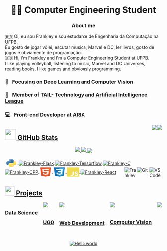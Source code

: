 <h1 align="center">
👨‍💻 Computer Engineering Student 
</h1>

<h3 align="center"> About me </h3>

 🇧🇷 Oi, eu sou Frankley e sou estudante de Engenharia da Computação na UFPB.
<br/>Eu gosto de jogar vôlei, escutar musica, Marvel e DC, ler livros, gosto de jogos e obviamente de programação.
<br/> 🇺🇸 Hi, i'm Frankley and i'm a Computer Engineering Student at UFPB.
<br/> I like playing volleyball, listening to music, Marvel and DC Universes, reading books, I like games and obviously programming.

### 🤖⠀Focusing on Deep Learning and Computer Vision
### 🐋⠀Member of [TAIL- Technology and Artificial Intelligence League](https://github.com/TailUFPB)
### 💻⠀Front-end Developer at [ARIA](https://aria.ci.ufpb.br/)


<div style="display: inline_block">
<a href="https://www.instagram.com/frankley.kaiky/"><img align="right" height="20" src="https://github.com/anirudhbelwadi/anirudhbelwadi/blob/master/images/insta.png">
<a href="https://www.linkedin.com/in/franky03/"><img align="right" height="20" src="https://github.com/anirudhbelwadi/anirudhbelwadi/blob/master/images/linkedin.png"> 
</div>


##
## <img src="https://media.giphy.com/media/NTFD2nIyFU1EfUutt0/giphy.gif" width="35px" height="35px"> GitHub Stats

<div align="center">
  <a href="https://github.com/Franky03">
  <img height="160em" src="https://github-readme-stats.vercel.app/api?username=franky03&show_icons=true&theme=codeSTACKr&include_all_commits=true&count_private=true"/>
  <img height="160em" src="https://github-readme-stats.vercel.app/api/top-langs/?username=Franky03&exclude_repo=PythonProjects&hide=scss,Procfile,R,Makefile,jupyter%20notebook&layout=compact&langs_count=8&theme=codeSTACKr"/>
  <img align = "center" src = "https://github-profile-trophy.vercel.app/?username=Franky03&margin-w=10&no-bg=true&no-frame=true&title=Commit,Stars,Repositories,PR,Followers&theme=juicyfresh" />
</div>
 
<div style="display: inline_block"><br>
  <img align="center" alt="Frankley-Python" height="30" width="40" src="https://raw.githubusercontent.com/devicons/devicon/master/icons/python/python-original.svg">
  <img align="center" alt="Frankley-Flask" height="30" width="40" src="https://cdn.jsdelivr.net/gh/devicons/devicon/icons/flask/flask-original.svg" />
  <img align="center" alt="Frankley-Tensorflow" height="30" width="40" src="https://cdn.jsdelivr.net/gh/devicons/devicon/icons/tensorflow/tensorflow-original.svg" />
  <img align="center" alt="Frankley-C" height="30" width="40" src="https://cdn.jsdelivr.net/gh/devicons/devicon/icons/c/c-original.svg">
  <img align="center" alt="Frankley-CPP" height="30" width="40" src="https://cdn.jsdelivr.net/gh/devicons/devicon/icons/cplusplus/cplusplus-original.svg" />
  <img align="center" alt="Frankley-HTML" height="30" width="40" src="https://raw.githubusercontent.com/devicons/devicon/master/icons/html5/html5-original.svg">
  <img align="center" alt="Frankley-CSS" height="30" width="40" src="https://raw.githubusercontent.com/devicons/devicon/master/icons/css3/css3-original.svg">
  <img align="center" alt="Frankley-Js" height="30" width="40" src="https://raw.githubusercontent.com/devicons/devicon/master/icons/javascript/javascript-plain.svg">
  <img align="center" alt="Frankley-React" height="30" width="40" src="https://cdn.jsdelivr.net/gh/devicons/devicon/icons/react/react-original.svg" />
  <img align="right" alt="VSCode" height="30" width="40" src="https://cdn.jsdelivr.net/gh/devicons/devicon/icons/vscode/vscode-original.svg" />
  <img align="right" alt="Git" height="30" width="40" src="https://cdn.jsdelivr.net/gh/devicons/devicon/icons/git/git-original.svg" />
  <img align="right" alt="Frankley-Jupyter" height="30" width="40" src="https://cdn.jsdelivr.net/gh/devicons/devicon/icons/jupyter/jupyter-original-wordmark.svg" />
</div>
  
  ##
 
 ## <img src="https://media.giphy.com/media/mpM654sL8gJumwGmAn/giphy.gif" width="30px" height="30px"> Projects
 
 <div style="display: flex; justify-content: space-between;">     
   <h3>Data Science </h3>
   <a href="https://drive.google.com/drive/folders/18vl3rKPtNf8WDUjXhGFxxcx0QdJpPgPy"><img style="display: inline-block;" height="28.5" src="https://img.shields.io/badge/Made%20with-Jupyter-orange?style=for-the-badge&logo=Jupyter">
   <h3>UG0 </h3>
   <a href="https://www.youtube.com/shorts/5RN0mQ5cIJ4"><img style="display: inline-block;" height="30" src="https://forthebadge.com/images/badges/made-with-c-plus-plus.svg">
   <h3>Web Development</h3>
   <a href="https://linktr.ee/frankyy03"><img style="display: inline-block;" height="27.5" src="https://forthebadge.com/images/badges/made-with-javascript.svg">
    <h3>Computer Vision</h3>
    <a href="https://github.com/Franky03/Computer-Vision"><img style="display: inline-block;" height="30" src="http://ForTheBadge.com/images/badges/made-with-python.svg">
 </div>
        
<br>
<p align="center">
 <img src="https://profile-counter.glitch.me/franky03/count.svg" alt="Hello world" />
</p>
 
